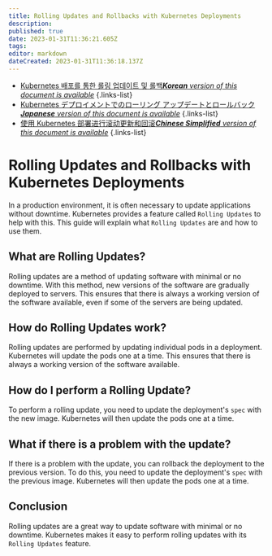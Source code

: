 ```yaml
---
title: Rolling Updates and Rollbacks with Kubernetes Deployments
description: 
published: true
date: 2023-01-31T11:36:21.605Z
tags: 
editor: markdown
dateCreated: 2023-01-31T11:36:18.137Z
---
```


- [Kubernetes 배포를 통한 롤링 업데이트 및 롤백***Korean** version of this document is available*](/ko/Knowledge-base/Kubernetes/rolling-updates-and-rollbacks-with-kubernetes-deployments)
{.links-list}
- [Kubernetes デプロイメントでのローリング アップデートとロールバック***Japanese** version of this document is available*](/ja/Knowledge-base/Kubernetes/rolling-updates-and-rollbacks-with-kubernetes-deployments)
{.links-list}
- [使用 Kubernetes 部署进行滚动更新和回滚***Chinese Simplified** version of this document is available*](/zh/Knowledge-base/Kubernetes/rolling-updates-and-rollbacks-with-kubernetes-deployments)
{.links-list}



# Rolling Updates and Rollbacks with Kubernetes Deployments

In a production environment, it is often necessary to update applications without downtime. Kubernetes provides a feature called `Rolling Updates` to help with this. This guide will explain what `Rolling Updates` are and how to use them.

## What are Rolling Updates?

Rolling updates are a method of updating software with minimal or no downtime. With this method, new versions of the software are gradually deployed to servers. This ensures that there is always a working version of the software available, even if some of the servers are being updated.

## How do Rolling Updates work?

Rolling updates are performed by updating individual pods in a deployment. Kubernetes will update the pods one at a time. This ensures that there is always a working version of the software available.

## How do I perform a Rolling Update?

To perform a rolling update, you need to update the deployment's `spec` with the new image. Kubernetes will then update the pods one at a time.

## What if there is a problem with the update?

If there is a problem with the update, you can rollback the deployment to the previous version. To do this, you need to update the deployment's `spec` with the previous image. Kubernetes will then update the pods one at a time.

## Conclusion

Rolling updates are a great way to update software with minimal or no downtime. Kubernetes makes it easy to perform rolling updates with its `Rolling Updates` feature.